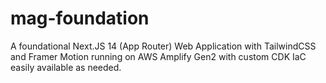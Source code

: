 # mag-foundation
A foundational Next.JS 14 (App Router) Web Application with TailwindCSS and Framer Motion running on AWS Amplify Gen2 with custom CDK IaC easily available as needed.

